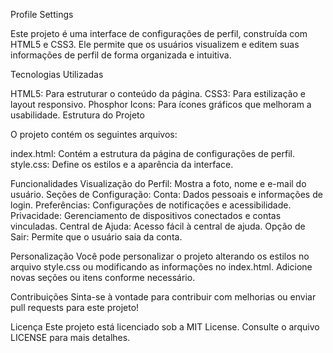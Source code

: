Profile Settings

Este projeto é uma interface de configurações de perfil, construída com HTML5 e CSS3. Ele permite que os usuários visualizem e editem suas informações de perfil de forma organizada e intuitiva.

Tecnologias Utilizadas

HTML5: Para estruturar o conteúdo da página.
CSS3: Para estilização e layout responsivo.
Phosphor Icons: Para ícones gráficos que melhoram a usabilidade.
Estrutura do Projeto

O projeto contém os seguintes arquivos:

index.html: Contém a estrutura da página de configurações de perfil.
style.css: Define os estilos e a aparência da interface.

Funcionalidades
Visualização do Perfil: Mostra a foto, nome e e-mail do usuário.
Seções de Configuração:
Conta: Dados pessoais e informações de login.
Preferências: Configurações de notificações e acessibilidade.
Privacidade: Gerenciamento de dispositivos conectados e contas vinculadas.
Central de Ajuda: Acesso fácil à central de ajuda.
Opção de Sair: Permite que o usuário saia da conta.

Personalização
Você pode personalizar o projeto alterando os estilos no arquivo style.css ou modificando as informações no index.html. Adicione novas seções ou itens conforme necessário.

Contribuições
Sinta-se à vontade para contribuir com melhorias ou enviar pull requests para este projeto!

Licença
Este projeto está licenciado sob a MIT License. Consulte o arquivo LICENSE para mais detalhes.
